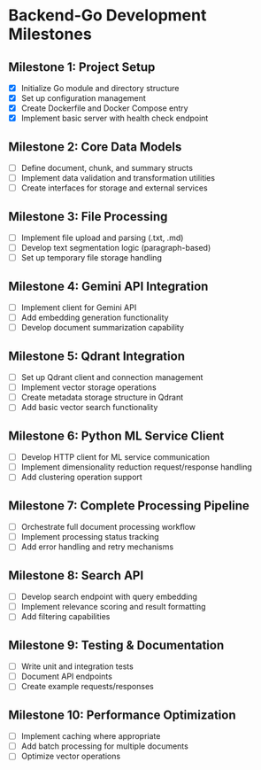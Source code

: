 # Backend-Go Development Milestones

## Milestone 1: Project Setup
- [x] Initialize Go module and directory structure
- [x] Set up configuration management
- [x] Create Dockerfile and Docker Compose entry
- [x] Implement basic server with health check endpoint

## Milestone 2: Core Data Models
- [ ] Define document, chunk, and summary structs
- [ ] Implement data validation and transformation utilities
- [ ] Create interfaces for storage and external services

## Milestone 3: File Processing
- [ ] Implement file upload and parsing (.txt, .md)
- [ ] Develop text segmentation logic (paragraph-based)
- [ ] Set up temporary file storage handling

## Milestone 4: Gemini API Integration
- [ ] Implement client for Gemini API
- [ ] Add embedding generation functionality
- [ ] Develop document summarization capability

## Milestone 5: Qdrant Integration
- [ ] Set up Qdrant client and connection management
- [ ] Implement vector storage operations
- [ ] Create metadata storage structure in Qdrant
- [ ] Add basic vector search functionality

## Milestone 6: Python ML Service Client
- [ ] Develop HTTP client for ML service communication
- [ ] Implement dimensionality reduction request/response handling
- [ ] Add clustering operation support

## Milestone 7: Complete Processing Pipeline
- [ ] Orchestrate full document processing workflow
- [ ] Implement processing status tracking
- [ ] Add error handling and retry mechanisms

## Milestone 8: Search API
- [ ] Develop search endpoint with query embedding
- [ ] Implement relevance scoring and result formatting
- [ ] Add filtering capabilities

## Milestone 9: Testing & Documentation
- [ ] Write unit and integration tests
- [ ] Document API endpoints
- [ ] Create example requests/responses

## Milestone 10: Performance Optimization
- [ ] Implement caching where appropriate
- [ ] Add batch processing for multiple documents
- [ ] Optimize vector operations
